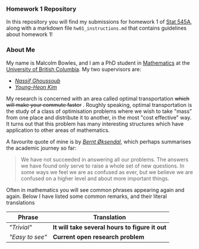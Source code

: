 ### Homework 1 Repository

In this repository you will find my submissions for homework 1 of [Stat 545A](http://stat545.com/), along with a markdown file ```hw01_instructions.md``` that contains guidelines about homework 1!


### About Me

My name is Malcolm Bowles, and I am a PhD student in [Mathematics](http://www.math.ubc.ca/) at the [University of British Columbia](https://www.ubc.ca). My two supervisors are:

* [*Nassif Ghoussoub*](http://www.birs.ca/~nassif/)
* [*Young-Heon Kim*](http://www.math.ubc.ca/~yhkim/)

My research is concerned with an area called optimal transportation ~~which will make your commute faster~~ . Roughly speaking, optimal transportation is the study of a class of optimisation problems where we wish to take "mass" from one place and distribute it to another, in the most "cost effective" way. It turns out that this problem has many interesting structures which have application to other areas of mathematics.

A favourite quote of mine is by [*Bernt Øksendal*](https://www.springer.com/gp/book/9783540047582), which perhaps summarises the academic journey so far:

>We have not succeeded in answering all our problems. The answers we have found only serve to raise a whole set of new questions. In some ways we feel we are as confused as ever, but we believe we are confused on a higher level and about more important things.

Often in mathematics you will see common phrases appearing again and again. Below I have listed some common remarks, and their literal translations

Phrase | Translation|
------------|-------------
*"Trivial"* | **It will take several hours to figure it out**
*"Easy to see"*| **Current open research problem**




